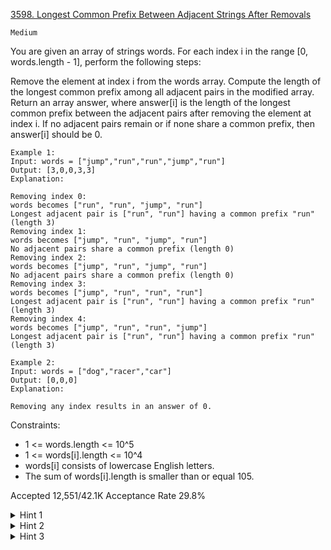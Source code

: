 [3598. Longest Common Prefix Between Adjacent Strings After Removals](https://leetcode.com/problems/longest-common-prefix-between-adjacent-strings-after-removals/)

`Medium`

You are given an array of strings words. For each index i in the range [0, words.length - 1], perform the following steps:

Remove the element at index i from the words array.
Compute the length of the longest common prefix among all adjacent pairs in the modified array.
Return an array answer, where answer[i] is the length of the longest common prefix between the adjacent pairs after removing the element at index i. If no adjacent pairs remain or if none share a common prefix, then answer[i] should be 0.

```
Example 1:
Input: words = ["jump","run","run","jump","run"]
Output: [3,0,0,3,3]
Explanation:

Removing index 0:
words becomes ["run", "run", "jump", "run"]
Longest adjacent pair is ["run", "run"] having a common prefix "run" (length 3)
Removing index 1:
words becomes ["jump", "run", "jump", "run"]
No adjacent pairs share a common prefix (length 0)
Removing index 2:
words becomes ["jump", "run", "jump", "run"]
No adjacent pairs share a common prefix (length 0)
Removing index 3:
words becomes ["jump", "run", "run", "run"]
Longest adjacent pair is ["run", "run"] having a common prefix "run" (length 3)
Removing index 4:
words becomes ["jump", "run", "run", "jump"]
Longest adjacent pair is ["run", "run"] having a common prefix "run" (length 3)

Example 2:
Input: words = ["dog","racer","car"]
Output: [0,0,0]
Explanation:

Removing any index results in an answer of 0.
```

Constraints:

- 1 <= words.length <= 10^5
- 1 <= words[i].length <= 10^4
- words[i] consists of lowercase English letters.
- The sum of words[i].length is smaller than or equal 105.

Accepted
12,551/42.1K
Acceptance Rate
29.8%

<details>
<summary>Hint 1</summary>

Precompute the longest common prefix length for adjacent prefixes and suffixes.

</details>
<details>
<summary>Hint 2</summary>

After deleting words[i], compute the longest common prefix for words[i - 1] and words[i + 1] (if they exist).

</details>
<details>
<summary>Hint 3</summary>

Use the result of the prefix computation up to i - 1 and the suffix computation from i + 1 onwards.

</details>